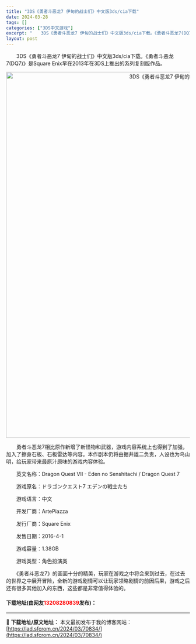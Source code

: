 ```yaml
---
title: "3DS《勇者斗恶龙7 伊甸的战士们》中文版3ds/cia下载"
date: 2024-03-28
tags: []
categories: ["3DS中文游戏"]
excerpt: "　　3DS《勇者斗恶龙7 伊甸的战士们》中文版3ds/cia下载。《勇者斗恶龙7(DQ7)》是Square Enix早在2013年在3DS上推出的系列复刻版作品。 　　勇者斗恶龙7相比原作新增了新怪物和武器，游戏内容系统上也得到了加强，加入了擦身石板、石板雷达等内容。本作剧本仍将由掘井雄二负责，人设&hellip;"
layout: post
---
```


 <p>　　3DS《勇者斗恶龙7 伊甸的战士们》中文版3ds/cia下载。《勇者斗恶龙7(DQ7)》是Square Enix早在2013年在3DS上推出的系列复刻版作品。</p> <p align="center"><img align="" border="0" src="https://lad.sfcrom.cn/wp-content/uploads/2024/03/20240328_66054709e9548.webp" width="1000" alt="3DS《勇者斗恶龙7 伊甸的战士们》中文版3ds/cia下载" /></p> <p>　　勇者斗恶龙7相比原作新增了新怪物和武器，游戏内容系统上也得到了加强，加入了擦身石板、石板雷达等内容。本作剧本仍将由掘井雄二负责，人设也为鸟山明，给玩家带来最原汁原味的游戏内容体验。</p> <p>　　英文名称：Dragon Quest VII - Eden no Senshitachi / Dragon Quest 7</p> <p>　　游戏原名：ドラゴンクエスト7 エデンの戦士たち</p> <p>　　游戏语言：中文</p> <p>　　开发厂商：ArtePiazza</p> <p>　　发行厂商：Square Enix</p> <p>　　发售日期：2016-4-1</p> <p>　　游戏容量：1.38GB</p> <p>　　游戏类型：角色扮演类</p> <p>　　《勇者斗恶龙7》的画面十分的精美，玩家在游戏之中将会来到过去，在过去的世界之中展开冒险，全新的游戏剧情可以让玩家领略剧情的前因后果，游戏之后还有很多其他加入的东西，这些都是非常值得体验的。</p> <p><h4>下载地址(由网友<font color="red">13208280839</font>发布)：</h4></p> 

---
📖 **下载地址/原文地址：** 本文最初发布于我的博客网站：[https://lad.sfcrom.cn/2024/03/70834/](https://lad.sfcrom.cn/2024/03/70834/)
